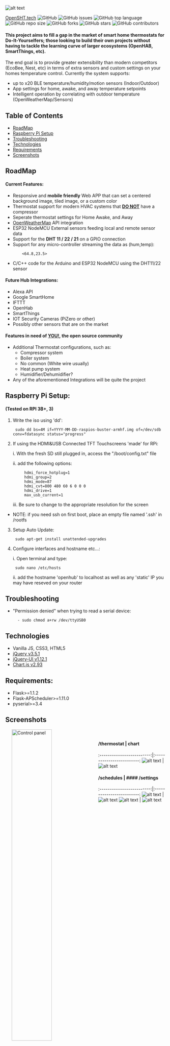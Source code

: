 ![alt text](https://github.com/OpenSHT/SmartHub/blob/master/resources/header_tall.png?raw=true)

[OpenSHT.tech](https://opensht.tech/)
![GitHub](https://img.shields.io/github/license/OpenSHT/SmartHub?color=blue)
![GitHub issues](https://img.shields.io/github/issues/OpenSHT/SmartHub)
![GitHub top language](https://img.shields.io/github/languages/top/OpenSHT/SmartHub)
![GitHub repo size](https://img.shields.io/github/repo-size/OpenSHT/SmartHub)
![GitHub forks](https://img.shields.io/github/forks/OpenSHT/SmartHub?style=social)
![GitHub stars](https://img.shields.io/github/stars/OpenSHT/SmartHub?style=social)
![GitHub contributors](https://img.shields.io/github/contributors/OpenSHT/SmartHub)

<h4>This project aims to fill a gap in the market of smart home thermostats for Do-It-Yourselfers; those looking to build their own projects without having to tackle the learning curve of larger ecosystems (OpenHAB, SmartThings, etc).</h4>

<p>The end goal is to provide greater extensibility than modern competitors (EcoBee, Nest, etc) in terms of extra sensors and custom settings on your homes temperature control. Currently the system supports:</p>

<ul>
	<li>up to x20 BLE temperature/humidity/motion sensors (Indoor/Outdoor)</li>
	<li>App settings for home, awake, and away temperature setpoints</li>
	<li>Intelligent operation by correlating with outdoor temperature (OpenWeatherMap/Sensors)</li>
</ul>


## Table of Contents

* [RoadMap](https://github.com/OpenSHT/SmartHub#roadmap)
* [Raspberry Pi Setup](https://github.com/OpenSHT/SmartHub#raspberry-pi-setup)
* [Troubleshooting](https://github.com/OpenSHT/SmartHub#troubleshooting)
* [Technologies](https://github.com/OpenSHT/SmartHub#technologies)
* [Requirements](https://github.com/OpenSHT/SmartHub#requirements)
* [Screenshots](https://github.com/OpenSHT/SmartHub#screenshots)

## RoadMap
#### Current Features:
<ul>
    <li>Responsive and <b>mobile friendly</b> Web APP that can set a centered background image, tiled image, or a custom color</li>
    <li>Thermostat support for modern HVAC systems that <u><b>DO NOT</b></u> have a compressor</li>
    <li>Seperate thermostat settings for Home Awake, and Away</li>
    <li><a href="https://openweathermap.org/">OpenWeatherMap</a> API integration</li>
    <li>ESP32 NodeMCU External sensors feeding local and remote sensor data</li>
    <li>Support for the <b>DHT 11 / 22 / 21</b> on a GPIO connection</li>
    <li>Support for any micro-controller streaming the data as (hum,temp):</li>
    
        <64.8,23.5>
   <li>C/C++ code for the Arduino and ESP32 NodeMCU using the DHT11/22 sensor</li>
</ul>

#### Future Hub Integrations:
<ul>
    <li>Alexa API</li>
    <li>Google SmartHome</li>
    <li>IFTTT</li>
    <li>OpenHab</li>
    <li>SmartThings</li>
    <li>IOT Security Cameras (PiZero or other)</li>
    <li>Possibly other sensors that are on the market</li>	
</ul>

#### Features in need of <u><b>YOU!</b></u>, the open source community
<ul>
    <li>Additional Thermostat configurations, such as:
        <ul>
            <li>Compressor system</li>
            <li>Boiler system</li>
            <li>No common (White wire usually)</li>
            <li>Heat pump system</li>
	    <li>Humidifier/Dehumidifier?</li>
        </ul>
    </li>
	<li> Any of the aforementioned Integrations will be quite the project</li>
</ul>

## Raspberry Pi Setup:

#### (Tested on RPI 3B+, 3)
1. Write the iso using 'dd':
	
		sudo dd bs=4M if=YYYY-MM-DD-raspios-buster-armhf.img of=/dev/sdb conv=fdatasync status="progress"
	
2. If using the HDMI&USB Connected TFT Touchscreens 'made' for RPi:
   
    i. With the fresh SD still plugged in, access the "/boot/config.txt" file
   
    ii. add the following options:
        
            hdmi_force_hotplug=1
            hdmi_group=2
            hdmi_mode=87
            hdmi_cvt=800 480 60 6 0 0 0
            hdmi_drive=1
            max_usb_current=1
            
    iii. Be sure to change to the appropriate resolution for the screen       
         
* NOTE: if you need ssh on first boot, place an empty file named '.ssh' in /rootfs
3. Setup Auto Update:
    
        sudo apt-get install unattended-upgrades
	
4. Configure interfaces and hostname etc...:
        
    i. Open terminal and type:
    
        sudo nano /etc/hosts
        
    ii. add the hostname 'openhub' to localhost as well as any 'static' IP you may have reseved on your router 
        
## Troubleshooting

- "Permission denied" when trying to read a serial device:
    
        - sudo chmod a+rw /dev/ttyUSB0
        
        
## Technologies
<ul>
	<li>Vanilla JS, CSS3, HTML5</li>
    	<li><a href="https://jquery.com/download/">jQuery v3.5.1</a></li>
	<li><a href="https://jqueryui.com/download/">jQuery-UI v1.12.1</a></li>
    	<li><a href="https://www.chartjs.org/">Chart.js v2.93</a></li>
</ul>

## Requirements:
<ul>
	<li>Flask>=1.1.2</li>
    	<li>Flask-APScheduler>=1.11.0</li>
	<li>pyserial>=3.4</li>
</ul>

## Screenshots

<img align="left" src="./resources/thermostat_page1.png" style="width: 50%;" alt="Control panel" title="Thermostat Control" hspace="20"/>
<img align="left" src="./resources/thermostat_page2.png" style="width: 50%;" alt="Control panel" title="Thermostat Control" hspace="20"/>
<br/>

#### /thermostat             |  chart
:-------------------------:|:-------------------------:
![alt text](https://github.com/OpenSHT/SmartHub/blob/master/resources/thermostat_page1.png?raw=true) | ![alt text](https://github.com/OpenSHT/SmartHub/blob/master/resources/thermostat_page2.png?raw=true)

#### /schedules  |  #### /settings
:-------------------------:|:-------------------------:
![alt text](https://github.com/OpenSHT/SmartHub/blob/master/resources/schedules.png?raw=true) | ![alt text](https://github.com/OpenSHT/SmartHub/blob/master/resources/settings_color.png?raw=true)
![alt text](https://github.com/OpenSHT/SmartHub/blob/master/resources/settings_image.png?raw=true) | ![alt text](https://github.com/OpenSHT/SmartHub/blob/master/resources/settings_tileimage.png?raw=true)

